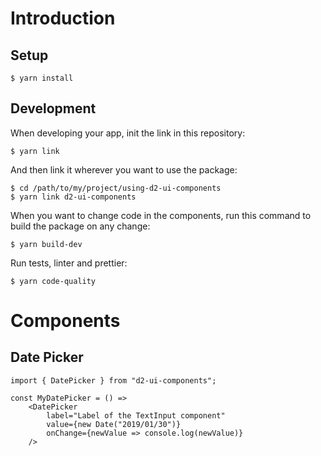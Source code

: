 # Introduction

## Setup

```
$ yarn install
```

## Development

When developing your app, init the link in this repository:

```
$ yarn link
```

And then link it wherever you want to use the package:

```
$ cd /path/to/my/project/using-d2-ui-components
$ yarn link d2-ui-components
```

When you want to change code in the components, run this command to build the package on any change:

```
$ yarn build-dev
```

Run tests, linter and prettier:

```
$ yarn code-quality
```

# Components

## Date Picker

```
import { DatePicker } from "d2-ui-components";

const MyDatePicker = () =>
    <DatePicker
        label="Label of the TextInput component"
        value={new Date("2019/01/30")}
        onChange={newValue => console.log(newValue)}
    />
```

